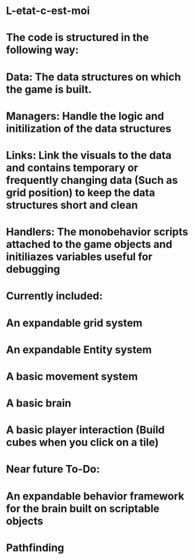 # L-etat-c-est-moi

# The code is structured in the following way:
#
# Data: The data structures on which the game is built. 
# Managers: Handle the logic and initilization of the data structures
# Links: Link the visuals to the data and contains temporary or frequently changing data (Such as grid position) to keep the data structures short and clean
# Handlers: The monobehavior scripts attached to the game objects and initiliazes variables useful for debugging 
#
# Currently included:
#
# An expandable grid system
# An expandable Entity system
# A basic movement system
# A basic brain
# A basic player interaction (Build cubes when you click on a tile)
#
# Near future To-Do:
# An expandable behavior framework for the brain built on scriptable objects
# Pathfinding
